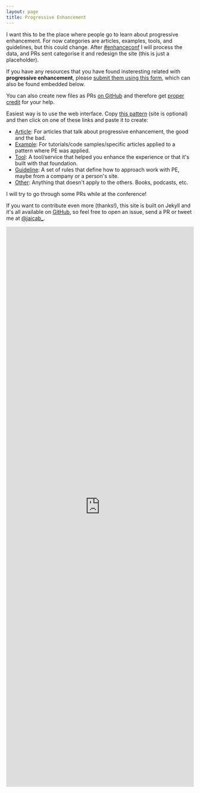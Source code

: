 ```yaml
---
layout: page
title: Progressive Enhancement
---
```


I want this to be the place where people go to learn about progressive enhancement. For now categories are articles, examples, tools, and guidelines, but this could change. After [#enhanceconf](https://twitter.com/hashtag/EnhanceConf?src=hash&lang=es) I will process the data, and PRs sent categorise it and redesign the site (this is just a placeholder).

If you have any resources that you have found insteresting related with **progressive enhancement**, please [submit them using this form](http://goo.gl/forms/X5fy7xpA0a), which can also be found embedded below.

You can also create new files as PRs [on GitHub](https://github.com/jaicab/progressiveenhancement) and therefore get [proper credit](https://github.com/jaicab/progressiveenhancement/graphs/contributors) for your help. 

Easiest way is to use the web interface. Copy [this pattern](https://raw.githubusercontent.com/jaicab/progressiveenhancement/gh-pages/_resourcearticle/example.md) (site is optional) and then click on one of these links and paste it to create:

- [Article](https://github.com/jaicab/progressiveenhancement/new/gh-pages/_resourcearticle): For articles that talk about progressive enhancement, the good and the bad.
- [Example](https://github.com/jaicab/progressiveenhancement/new/gh-pages/_resourceexample): For tutorials/code samples/specific articles applied to a pattern where PE was applied.
- [Tool](https://github.com/jaicab/progressiveenhancement/new/gh-pages/_resourcetool): A tool/service that helped you enhance the experience or that it's built with that foundation.
- [Guideline](https://github.com/jaicab/progressiveenhancement/new/gh-pages/_resourceguideline): A set of rules that define how to approach work with PE, maybe from a company or a person's site.
- [Other](https://github.com/jaicab/progressiveenhancement/new/gh-pages/_resourceother): Anything that doesn't apply to the others. Books, podcasts, etc. 

I will try to go through some PRs while at the conference!

If you want to contribute even more (thanks!), this site is built on Jekyll and it's all available on [GitHub](https://github.com/jaicab/progressiveenhancement), so feel free to open an issue, send a PR or tweet me at [@jaicab_](https://twitter.com/jaicab_).

<iframe src="https://docs.google.com/forms/d/16w6T6SuZu8dsPVmv_U4nQm4y609Iv4cQyAS7bjJ2GyA/viewform?embedded=true" width="100%" height="1500" frameborder="0" marginheight="0" marginwidth="0">Cargando...</iframe>